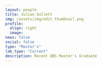 ```yaml
---
layout: people
title: Julian Gullett
img: /assets/img/edit_thumbnail.png
profile:
  align: right
  image:
news: false
social: false
type: "Master's"
lab_type: "Current"
description: Recent QBS Master's Graduate
---
```

